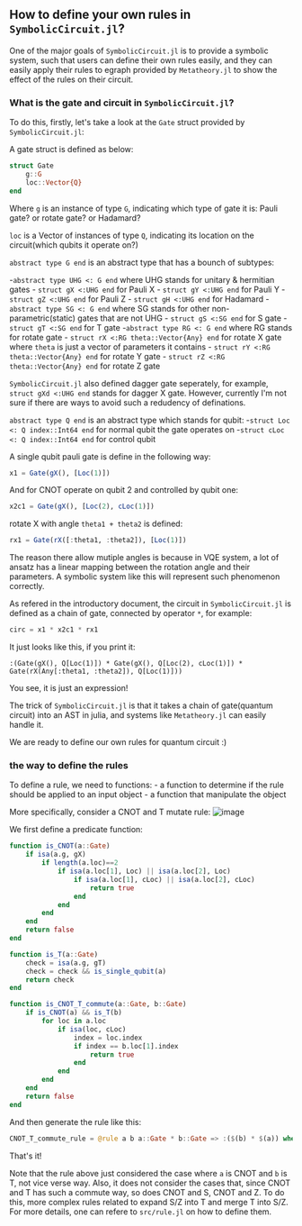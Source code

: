 ## How to define your own rules in `SymbolicCircuit.jl`?

One of the major goals of `SymbolicCircuit.jl` is to provide a symbolic system, such that users can define their own rules easily, and they can easily apply their rules to egraph provided by `Metatheory.jl` to show the effect of the rules on their circuit.

### What is the gate and circuit in `SymbolicCircuit.jl`?
To do this, firstly, let's take a look at the `Gate` struct provided by `SymbolicCircuit.jl`:

A gate struct is defined as below:
```julia
struct Gate 
    g::G
    loc::Vector{Q}
end
```
Where `g` is an instance of type `G`, indicating which type of gate it is: Pauli gate? or rotate gate? or Hadamard?

`loc` is a Vector of instances of type `Q`, indicating its location on the circuit(which qubits it operate on?)

`abstract type G end` is an abstract type that has a bounch of subtypes:

 -`abstract type UHG <: G end` where UHG stands for unitary & hermitian gates
    - `struct gX <:UHG end` for Pauli X
    - `struct gY <:UHG end` for Pauli Y
    - `struct gZ <:UHG end` for Pauli Z
    - `struct gH <:UHG end` for Hadamard
 -`abstract type SG <: G end` where SG stands for other non-parametric(static) gates that are not UHG
    - `struct gS <:SG end` for S gate
    - `struct gT <:SG end` for T gate
 -`abstract type RG <: G end` where RG stands for rotate gate
    - `struct rX <:RG theta::Vector{Any} end` for rotate X gate where `theta` is just a vector of parameters it contains
    - `struct rY <:RG theta::Vector{Any} end` for rotate Y gate
    - `struct rZ <:RG theta::Vector{Any} end` for rotate Z gate

`SymbolicCircuit.jl` also defined dagger gate seperately, for example, `struct gXd <:UHG end` stands for dagger X gate. However, currently I'm not sure if there are ways to avoid such a redudency of definations.

`abstract type Q end` is an abstract type which stands for qubit:
 -`struct Loc <: Q index::Int64 end` for normal qubit the gate operates on
 -`struct cLoc <: Q index::Int64 end` for control qubit

A single qubit pauli gate is define in the following way:
```julia
x1 = Gate(gX(), [Loc(1)])
```
And for CNOT operate on qubit 2 and controlled by qubit one:
```julia
x2c1 = Gate(gX(), [Loc(2), cLoc(1)])
```

rotate X with angle `theta1 + theta2` is defined:
```julia
rx1 = Gate(rX([:theta1, :theta2]), [Loc(1)])
```
The reason there allow mutiple angles is because in VQE system, a lot of ansatz has a linear mapping between the rotation angle and their parameters. A symbolic system like this will represent such phenomenon correctly.

As refered in the introductory document, the circuit in `SymbolicCircuit.jl` is defined as a chain of gate, connected by operator `*`, for example:
```julia
circ = x1 * x2c1 * rx1
```
It just looks like this, if you print it:
```
:(Gate(gX(), Q[Loc(1)]) * Gate(gX(), Q[Loc(2), cLoc(1)]) * Gate(rX(Any[:theta1, :theta2]), Q[Loc(1)]))
```

You see, it is just an expression!

The trick of `SymbolicCircuit.jl` is that it takes a chain of gate(quantum circuit) into an AST in julia, and systems like `Metatheory.jl` can easily handle it.

We are ready to define our own rules for quantum circuit :)

### the way to define the rules

To define a rule, we need to functions:
    - a function to determine if the rule should be applied to an input object
    - a function that manipulate the object

More specifically, consider a CNOT and T mutate rule:
![image]("./tutorial/CNOT_T_commute.png")

We first define a predicate function:
```julia
function is_CNOT(a::Gate)
    if isa(a.g, gX)
        if length(a.loc)==2
            if isa(a.loc[1], Loc) || isa(a.loc[2], Loc)
                if isa(a.loc[1], cLoc) || isa(a.loc[2], cLoc)
                    return true 
                end 
            end 
        end 
    end
    return false 
end

function is_T(a::Gate)
    check = isa(a.g, gT)
    check = check && is_single_qubit(a)
    return check
end

function is_CNOT_T_commute(a::Gate, b::Gate)
    if is_CNOT(a) && is_T(b)
        for loc in a.loc 
            if isa(loc, cLoc)
                index = loc.index 
                if index == b.loc[1].index 
                    return true 
                end 
            end 
        end 
    end 
    return false 
end
```

And then generate the rule like this:
```julia
CNOT_T_commute_rule = @rule a b a::Gate * b::Gate => :($(b) * $(a)) where is_CNOT_T_commute(a, b)
```

That's it!

Note that the rule above just considered the case where `a` is CNOT and `b` is T, not vice verse way. Also, it does not consider the cases that, since CNOT and T has such a commute way, so does CNOT and S, CNOT and Z. To do this, more complex rules related to expand S/Z into T and merge T into S/Z. For more details, one can refere to `src/rule.jl` on how to define them.